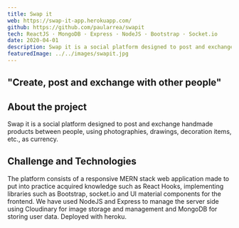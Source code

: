 ```yaml
---
title: Swap it
web: https://swap-it-app.herokuapp.com/
github: https://github.com/paularrea/swapit
tech: ReactJS · MongoDB · Express · NodeJS · Bootstrap · Socket.io
date: 2020-04-01
description: Swap it is a social platform designed to post and exchange handmade products.
featuredImage: ../../images/swapit.jpg
---
```


<!-- ![photo](./3.jpg)  -->

## "Create, post and exchange with other people"

## About the project

Swap it is a social platform designed to post and exchange handmade products between people, using photographies, drawings, decoration items, etc., as currency.

## Challenge and Technologies

The platform consists of a responsive MERN stack web application made to put into practice acquired knowledge such as React Hooks, implementing libraries such as Bootstrap, socket.io and UI material components for the frontend. We have used NodeJS and Express to manage the server side using Cloudinary for image storage and management and MongoDB for storing user data. Deployed with heroku.
